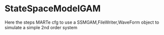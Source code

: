 # StateSpaceModelGAM
Here the steps MARTe cfg to use a SSMGAM,FileWriter,WaveForm object to simulate a simple 2nd order system

